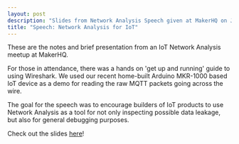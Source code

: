 ```yaml
---
layout: post
description: "Slides from Network Analysis Speech given at MakerHQ on July 19th, 2016"
title: "Speech: Network Analysis for IoT"
---
```

These are the notes and brief presentation from an IoT Network Analysis meetup at MakerHQ.

For those in attendance, there was a hands on 'get up and running' guide to using Wireshark. We used our recent home-built Arduino MKR-1000 based IoT device as a demo for reading the raw MQTT packets going across the wire.

The goal for the speech was to encourage builders of IoT products to use Network Analysis as a tool for not only inspecting possible data leakage, but also for general debugging purposes.

Check out the slides [here](http://www.rjulian.net/assets/NetworkAnalysisForIoT.pdf)!
